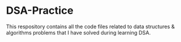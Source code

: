 # DSA-Practice
This respository contains all the code files related to data structures &amp; algorithms problems that I have solved during learning DSA.

